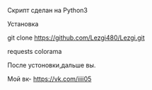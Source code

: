 Скрипт сделан на Python3

Установка

git clone https://github.com/Lezgi480/Lezgi.git

requests
colorama



После устоновки,дальше вы.

Мой вк- https://vk.com/iiii05

